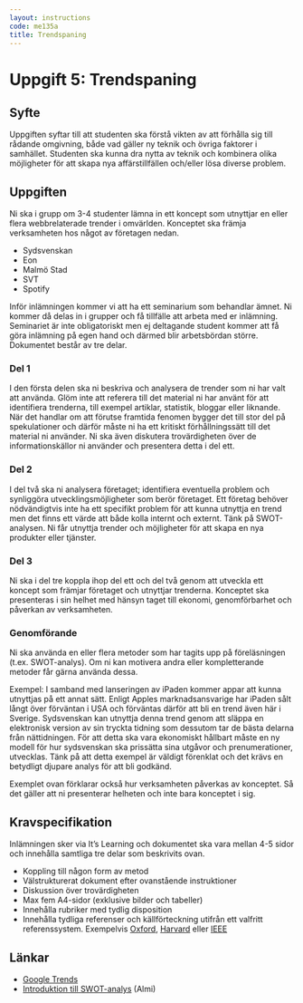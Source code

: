 ```yaml
---
layout: instructions
code: me135a
title: Trendspaning
---
```


# Uppgift 5: Trendspaning

## Syfte

Uppgiften syftar till att studenten ska förstå vikten av att förhålla sig till rådande omgivning, både vad gäller ny teknik och övriga faktorer i samhället. Studenten ska kunna dra nytta av teknik och kombinera olika möjligheter för att skapa nya affärstillfällen och/eller lösa diverse problem.

## Uppgiften

Ni ska i grupp om 3-4 studenter lämna in ett koncept som utnyttjar en eller flera webbrelaterade trender i omvärlden. Konceptet ska främja verksamheten hos något av företagen nedan.

* Sydsvenskan
* Eon
* Malmö Stad
* SVT
* Spotify

Inför inlämningen kommer vi att ha ett seminarium som behandlar ämnet. Ni kommer då delas in i grupper och få tillfälle att arbeta med er inlämning. Seminariet är inte obligatoriskt men ej deltagande student kommer att få göra inlämning på egen hand och därmed blir arbetsbördan större. Dokumentet består av tre delar.

### Del 1

I den första delen ska ni beskriva och analysera de trender som ni har valt att använda. Glöm inte att referera till det material ni har använt för att identifiera trenderna, till exempel artiklar, statistik, bloggar eller liknande. När det handlar om att förutse framtida fenomen bygger det till stor del på spekulationer och därför måste ni ha ett kritiskt förhållningssätt till det material ni använder. Ni ska även diskutera trovärdigheten över de informationskällor ni använder och presentera detta i del ett.

### Del 2

I del två ska ni analysera företaget; identifiera eventuella problem och synliggöra utvecklingsmöjligheter som berör företaget. Ett företag behöver nödvändigtvis inte ha ett specifikt problem för att kunna utnyttja en trend men det finns ett värde att både kolla internt och externt. Tänk på SWOT-analysen. Ni får utnyttja trender och möjligheter för att skapa en nya produkter eller tjänster.

### Del 3

Ni ska i del tre koppla ihop del ett och del två genom att utveckla ett koncept som främjar företaget och utnyttjar trenderna. Konceptet ska presenteras i sin helhet med hänsyn taget till ekonomi, genomförbarhet och påverkan av verksamheten.

### Genomförande

Ni ska använda en eller flera metoder som har tagits upp på föreläsningen (t.ex. SWOT-analys). Om ni kan motivera andra eller kompletterande metoder får gärna använda dessa.

Exempel: I samband med lanseringen av iPaden kommer appar att kunna utnyttjas på ett annat sätt. Enligt Apples marknadsansvarige har iPaden sålt långt över förväntan i USA och förväntas därför att bli en trend även här i Sverige. Sydsvenskan kan utnyttja denna trend genom att släppa en elektronisk version av sin tryckta tidning som dessutom tar de bästa delarna från nättidningen. För att detta ska vara ekonomiskt hållbart måste en ny modell för hur sydsvenskan ska prissätta sina utgåvor och prenumerationer, utvecklas. Tänk på att detta exempel är väldigt förenklat och det krävs en betydligt djupare analys för att bli godkänd.

Exemplet ovan förklarar också hur verksamheten påverkas av konceptet. Så det gäller att ni presenterar helheten och inte bara konceptet i sig. 

## Kravspecifikation

Inlämningen sker via It’s Learning och dokumentet ska vara mellan 4-5 sidor och innehålla samtliga tre delar som beskrivits ovan.

* Koppling till någon form av metod
* Välstrukturerat dokument efter ovanstående instruktioner
* Diskussion över trovärdigheten
* Max fem A4-sidor (exklusive bilder och tabeller)
* Innehålla rubriker med tydlig disposition
* Innehålla tydliga referenser och källförteckning utifrån ett valfritt referenssystem. Exempelvis [Oxford][oxford], [Harvard][harvard] eller [IEEE][ieee]

## Länkar

* [Google Trends][google trends]
* [Introduktion till SWOT-analys][swot] (Almi)

[google trends]: http://www.google.com/trends/ "Google Trends"
[swot]: http://www.almi.se/Kunskapsbank/Information-och-fakta/SWOT-analys/ "SWOT analys"
[ieee]: http://www.ieee.org/documents/ieeecitationref.pdf
[oxford]: http://www.ub.umu.se/skriva/skriva-referenser/referenser-oxford
[harvard]: http://www.ub.umu.se/skriva/skriva-referenser/referenser-harvard
